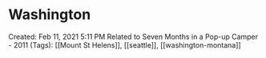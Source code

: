 # Washington

Created: Feb 11, 2021 5:11 PM
Related to Seven Months in a Pop-up Camper - 2011 (Tags): [[Mount St Helens]], [[seattle]], [[washington-montana]]